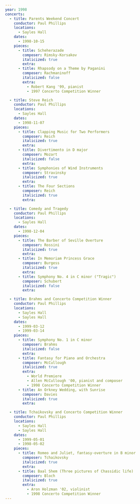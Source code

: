 ```yaml
---
year: 1998
concerts:
  - title: Parents Weekend Concert
    conductor: Paul Phillips
    locations:
      - Sayles Hall
    dates:
      - 1998-10-15
    pieces:
      - title: Scheherazade
        composer: Rimsky-Korsakov
        italicized: true
        extra:
      - title: Rhapsody on a Theme by Paganini
        composer: Rachmaninoff
        italicized: false
        extra:
          - Robert Kang '99, pianist
          - 1997 Concerto Competition Winner

  - title: Steve Reich
    conductor: Paul Phillips
    locations:
      - Sayles Hall
    dates:
      - 1998-11-07
    pieces:
      - title: Clapping Music for Two Performers
        composer: Reich
        italicized: true
        extra:
      - title: Divertimento in D major
        composer: Mozart
        italicized: false
        extra:
      - title: Symphonies of Wind Instruments
        composer: Stravinsky
        italicized: true
        extra:
      - title: The Four Sections
        composer: Reich
        italicized: true
        extra:

  - title: Comedy and Tragedy
    conductor: Paul Phillips
    locations:
      - Sayles Hall
    dates:
      - 1998-12-04
    pieces:
      - title: The Barber of Seville Overture
        composer: Rossini
        italicized: true
        extra:
      - title: In Memoriam Princess Grace
        composer: Burgess
        italicized: true
        extra:
      - title: Symphony No. 4 in C minor ("Tragic")
        composer: Schubert
        italicized: false
        extra:

  - title: Brahms and Concerto Competition Winner
    conductor: Paul Phillips
    locations:
      - Sayles Hall
      - Sayles Hall
    dates:
      - 1999-03-12
      - 1999-03-14
    pieces:
      - title: Symphony No. 1 in C minor
        composer: Brahms
        italicized: false
        extra:
      - title: Fantasy for Piano and Orchestra
        composer: McCullough
        italicized: true
        extra:
          - World Premiere
          - Allen McCullough '00, pianist and composer
          - 1998 Concerto Competition Winner
      - title: An Orkney Wedding, with Sunrise
        composer: Davies
        italicized: true
        extra:

  - title: Tchaikovsky and Concerto Competition Winner
    conductor: Paul Phillips
    locations:
      - Sayles Hall
      - Sayles Hall
    dates:
      - 1999-05-01
      - 1998-05-02
    pieces:
      - title: Romeo and Juliet, fantasy-overture in B minor
        composer: Tchaikovsky
        italicized: true
        extra:
      - title: Baal Shem (Three pictures of Chassidic life)
        composer: Bloch
        italicized: true
        extra:
          - Aron Holzman '02, violinist
          - 1998 Concerto Competition Winner
---
```


